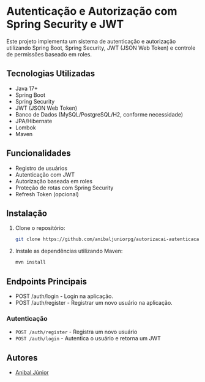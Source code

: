 # Autenticação e Autorização com Spring Security e JWT

Este projeto implementa um sistema de autenticação e autorização utilizando Spring Boot, Spring Security, JWT (JSON Web Token) e controle de permissões baseado em roles.

## Tecnologias Utilizadas

- Java 17+
- Spring Boot
- Spring Security
- JWT (JSON Web Token)
- Banco de Dados (MySQL/PostgreSQL/H2, conforme necessidade)
- JPA/Hibernate
- Lombok
- Maven

## Funcionalidades

- Registro de usuários
- Autenticação com JWT
- Autorização baseada em roles
- Proteção de rotas com Spring Security
- Refresh Token (opcional)

## Instalação

1. Clone o repositório:

   ```bash
   git clone https://github.com/anibaljuniorpg/autorizacai-autenticacao.git
   
2. Instale as dependências utilizando Maven:

   ```bash
   mvn install

## Endpoints Principais

- POST /auth/login - Login na aplicação.
- POST /auth/register - Registrar um novo usuário na aplicação.

### Autenticação

- `POST /auth/register` - Registra um novo usuário
- `POST /auth/login` - Autentica o usuário e retorna um JWT


## Autores

- [Anibal Júnior](https://github.com/anibaljuniorpg)
